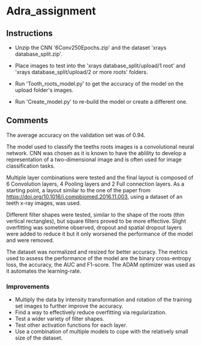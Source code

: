 # Adra_assignment

## Instructions

- Unzip the CNN '6Conv250Epochs.zip' and the dataset 'xrays database_split.zip'.

- Place images to test into the 'xrays database_split/upload/1 root' and 'xrays database_split/upload/2 or more roots' folders.

- Run 'Tooth_roots_model.py' to get the accuracy of the model on the upload folder's images.

- Run 'Create_model.py' to re-build the model or create a different one.

## Comments

The average accuracy on the validation set was of 0.94.

The model used to classify the teeths roots images is a convolutional neural network. CNN was chosen as it is known to have the ablility to develop a representation of a two-dimensional image and is often used for image classification tasks. 

Multiple layer combinations were tested and the final layout is composed of 6 Convolution layers, 4 Pooling layers and 2 Full connection layers. As a starting point, a layout similar to the one of the paper from https://doi.org/10.1016/j.compbiomed.2016.11.003, using a dataset of an teeth x-ray images, was used. 

Different filter shapes were tested, similar to the shape of the roots (thin vertical rectangles), but square filters proved to be more effective.
Slight overfitting was sometime observed, dropout and spatial dropout layers were added to reduce it but it only worsened the performance of the model and were removed.

The dataset was normalized and resized for better accuracy. The metrics used to assess the performance of the model are the binary cross-entropy loss, the accuracy, the AUC and F1-score. The ADAM optimizer was used as it automates the learning-rate. 


### Improvements

- Multiply the data by intensity transformation and rotation of the training set images to further improve the accuracy.
- Find a way to effectively reduce overfitting via regularization.
- Test a wider variety of filter shapes.
- Test other activation functions for each layer.
- Use a combination of multiple models to cope with the relatively small size of the dataset.
